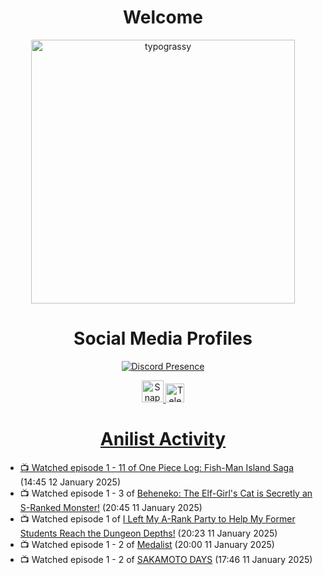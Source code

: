 <div align="center">

# Welcome
<a href="https://github.com/kawarimidoll/typograssy">
    <img alt="typograssy" src="https://typograssy.deno.dev/api?text=%E3%82%88%E3%81%86%E3%81%93%E3%81%9D%E3%81%BF%E3%81%AA%E3%81%95%E3%82%93%20-%20Sheby--&&l0=none&l1=82d9d0&l2=027353&l3=038c4c&l4=01402e&bg=none&frame=none&speed=100&comment=" width="421.99">
</a>

</div>

<div align="center">

# Social Media Profiles

[![Discord Presence](https://lanyard.cnrad.dev/api/612532963938271232)](https://discord.com/users/612532963938271232)


<a href="https://www.snapchat.com/add/a.sheby" title="Snapchat Profile">
    <img src="https://www.freepnglogos.com/uploads/snapchat-logo-png-0.png" width="35" alt="Snapchat Logo" />


<a href="https://t.me/ASheby" title="Telegram Profile">
    <img src="https://www.freepnglogos.com/uploads/telegram-logo-png-0.png" width="30" alt="Telegram Logo" />


</div>

<div align="center">

# Anilist Activity

</div>

<!-- ANILIST_ACTIVITY:start -->

-   📺 Watched episode 1 - 11 of [One Piece Log: Fish-Man Island Saga](https://anilist.co/anime/183423) (14:45 12 January 2025)
-   📺 Watched episode 1 - 3 of [Beheneko: The Elf-Girl's Cat is Secretly an S-Ranked Monster!](https://anilist.co/anime/176158) (20:45 11 January 2025)
-   📺 Watched episode 1 of [I Left My A-Rank Party to Help My Former Students Reach the Dungeon Depths!](https://anilist.co/anime/180812) (20:23 11 January 2025)
-   📺 Watched episode 1 - 2 of [Medalist](https://anilist.co/anime/165171) (20:00 11 January 2025)
-   📺 Watched episode 1 - 2 of [SAKAMOTO DAYS](https://anilist.co/anime/177709) (17:46 11 January 2025)

<!-- ANILIST_ACTIVITY:end -->
